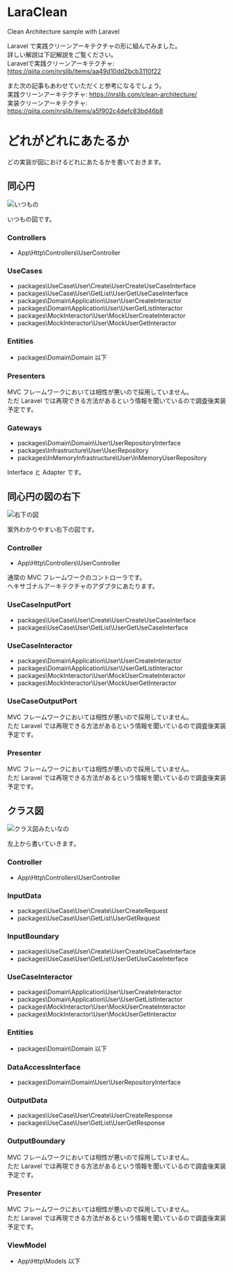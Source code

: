 # LaraClean

Clean Architecture sample with Laravel

Laravel で実践クリーンアーキテクチャの形に組んでみました。  
詳しい解説は下記解説をご覧ください。  
Laravelで実践クリーンアーキテクチャ: https://qiita.com/nrslib/items/aa49d10dd2bcb3110f22  
  
また次の記事もあわせていただくと参考になるでしょう。  
実践クリーンアーキテクチャ: https://nrslib.com/clean-architecture/  
実装クリーンアーキテクチャ: https://qiita.com/nrslib/items/a5f902c4defc83bd46b8  

# どれがどれにあたるか

どの実装が図におけるどれにあたるかを書いておきます。

## 同心円

![いつもの](https://github.com/nrslib/LaraClean/blob/master/image/CleanArchitecture.jpg)

いつもの図です。

### Controllers
- App\Http\Controllers\UserController

### UseCases
- packages\UseCase\User\Create\UserCreateUseCaseInterface
- packages\UseCase\User\GetList\UserGetUseCaseInterface
- packages\Domain\Application\User\UserCreateInteractor
- packages\Domain\Application\User\UserGetListInteractor
- packages\MockInteractor\User\MockUserCreateInteractor
- packages\MockInteractor\User\MockUserGetInteractor

### Entities
- packages\Domain\Domain 以下

### Presenters
MVC フレームワークにおいては相性が悪いので採用していません。  
ただ Laravel では再現できる方法があるという情報を聞いているので調査後実装予定です。

### Gateways
- packages\Domain\Domain\User\UserRepositoryInterface
- packages\Infrastructure\User\UserRepository
- packages\InMemoryInfrastructure\User\InMemoryUserRepository

Interface と Adapter です。

## 同心円の図の右下

![右下の図](https://github.com/nrslib/LaraClean/blob/master/image/LowerRight.jpg)

案外わかりやすい右下の図です。

### Controller
- App\Http\Controllers\UserController

通常の MVC フレームワークのコントローラです。  
ヘキサゴナルアーキテクチャのアダプタにあたります。

### UseCaseInputPort
- packages\UseCase\User\Create\UserCreateUseCaseInterface
- packages\UseCase\User\GetList\UserGetUseCaseInterface

### UseCaseInteractor
- packages\Domain\Application\User\UserCreateInteractor
- packages\Domain\Application\User\UserGetListInteractor
- packages\MockInteractor\User\MockUserCreateInteractor
- packages\MockInteractor\User\MockUserGetInteractor

### UseCaseOutputPort
MVC フレームワークにおいては相性が悪いので採用していません。  
ただ Laravel では再現できる方法があるという情報を聞いているので調査後実装予定です。

### Presenter
MVC フレームワークにおいては相性が悪いので採用していません。  
ただ Laravel では再現できる方法があるという情報を聞いているので調査後実装予定です。

## クラス図

![クラス図みたいなの](https://github.com/nrslib/LaraClean/blob/master/image/ClassDiagram.jpg)

左上から書いていきます。

### Controller
- App\Http\Controllers\UserController

### InputData
- packages\UseCase\User\Create\UserCreateRequest
- packages\UseCase\User\GetList\UserGetRequest

### InputBoundary
- packages\UseCase\User\Create\UserCreateUseCaseInterface
- packages\UseCase\User\GetList\UserGetUseCaseInterface

### UseCaseInteractor
- packages\Domain\Application\User\UserCreateInteractor
- packages\Domain\Application\User\UserGetListInteractor
- packages\MockInteractor\User\MockUserCreateInteractor
- packages\MockInteractor\User\MockUserGetInteractor

### Entities
- packages\Domain\Domain 以下

### DataAccessInterface
- packages\Domain\Domain\User\UserRepositoryInterface

### OutputData
- packages\UseCase\User\Create\UserCreateResponse
- packages\UseCase\User\GetList\UserGetResponse

### OutputBoundary
MVC フレームワークにおいては相性が悪いので採用していません。  
ただ Laravel では再現できる方法があるという情報を聞いているので調査後実装予定です。

### Presenter
MVC フレームワークにおいては相性が悪いので採用していません。  
ただ Laravel では再現できる方法があるという情報を聞いているので調査後実装予定です。

### ViewModel
- App\Http\Models 以下
